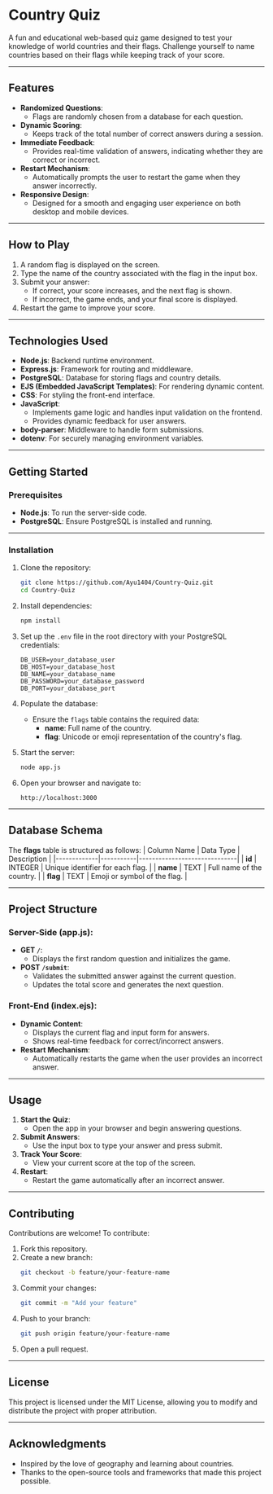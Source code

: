 # **Country Quiz**

A fun and educational web-based quiz game designed to test your knowledge of world countries and their flags. Challenge yourself to name countries based on their flags while keeping track of your score.

---

## **Features**
- **Randomized Questions**:
  - Flags are randomly chosen from a database for each question.
- **Dynamic Scoring**:
  - Keeps track of the total number of correct answers during a session.
- **Immediate Feedback**:
  - Provides real-time validation of answers, indicating whether they are correct or incorrect.
- **Restart Mechanism**:
  - Automatically prompts the user to restart the game when they answer incorrectly.
- **Responsive Design**:
  - Designed for a smooth and engaging user experience on both desktop and mobile devices.

---

## **How to Play**
1. A random flag is displayed on the screen.
2. Type the name of the country associated with the flag in the input box.
3. Submit your answer:
   - If correct, your score increases, and the next flag is shown.
   - If incorrect, the game ends, and your final score is displayed.
4. Restart the game to improve your score.

---

## **Technologies Used**
- **Node.js**: Backend runtime environment.
- **Express.js**: Framework for routing and middleware.
- **PostgreSQL**: Database for storing flags and country details.
- **EJS (Embedded JavaScript Templates)**: For rendering dynamic content.
- **CSS**: For styling the front-end interface.
- **JavaScript**:
  - Implements game logic and handles input validation on the frontend.
  - Provides dynamic feedback for user answers.
- **body-parser**: Middleware to handle form submissions.
- **dotenv**: For securely managing environment variables.

---

## **Getting Started**

### **Prerequisites**
- **Node.js**: To run the server-side code.
- **PostgreSQL**: Ensure PostgreSQL is installed and running.

---

### **Installation**
1. Clone the repository:
   ```bash
   git clone https://github.com/Ayu1404/Country-Quiz.git
   cd Country-Quiz
   ```

2. Install dependencies:
   ```bash
   npm install
   ```

3. Set up the `.env` file in the root directory with your PostgreSQL credentials:
   ```plaintext
   DB_USER=your_database_user
   DB_HOST=your_database_host
   DB_NAME=your_database_name
   DB_PASSWORD=your_database_password
   DB_PORT=your_database_port
   ```

4. Populate the database:
   - Ensure the `flags` table contains the required data:
     - **name**: Full name of the country.
     - **flag**: Unicode or emoji representation of the country's flag.

5. Start the server:
   ```bash
   node app.js
   ```

6. Open your browser and navigate to:
   ```plaintext
   http://localhost:3000
   ```

---

## **Database Schema**
The **flags** table is structured as follows:
| Column Name | Data Type | Description                  |
|-------------|-----------|------------------------------|
| **id**      | INTEGER   | Unique identifier for each flag. |
| **name**    | TEXT      | Full name of the country.    |
| **flag**    | TEXT      | Emoji or symbol of the flag. |

---

## **Project Structure**
### **Server-Side (app.js)**:
- **GET `/`**:
  - Displays the first random question and initializes the game.
- **POST `/submit`**:
  - Validates the submitted answer against the current question.
  - Updates the total score and generates the next question.

### **Front-End (index.ejs)**:
- **Dynamic Content**:
  - Displays the current flag and input form for answers.
  - Shows real-time feedback for correct/incorrect answers.
- **Restart Mechanism**:
  - Automatically restarts the game when the user provides an incorrect answer.

---

## **Usage**
1. **Start the Quiz**:
   - Open the app in your browser and begin answering questions.
2. **Submit Answers**:
   - Use the input box to type your answer and press submit.
3. **Track Your Score**:
   - View your current score at the top of the screen.
4. **Restart**:
   - Restart the game automatically after an incorrect answer.

---

## **Contributing**
Contributions are welcome! To contribute:
1. Fork this repository.
2. Create a new branch:
   ```bash
   git checkout -b feature/your-feature-name
   ```
3. Commit your changes:
   ```bash
   git commit -m "Add your feature"
   ```
4. Push to your branch:
   ```bash
   git push origin feature/your-feature-name
   ```
5. Open a pull request.

---

## **License**
This project is licensed under the MIT License, allowing you to modify and distribute the project with proper attribution.

---

## **Acknowledgments**
- Inspired by the love of geography and learning about countries.
- Thanks to the open-source tools and frameworks that made this project possible.
